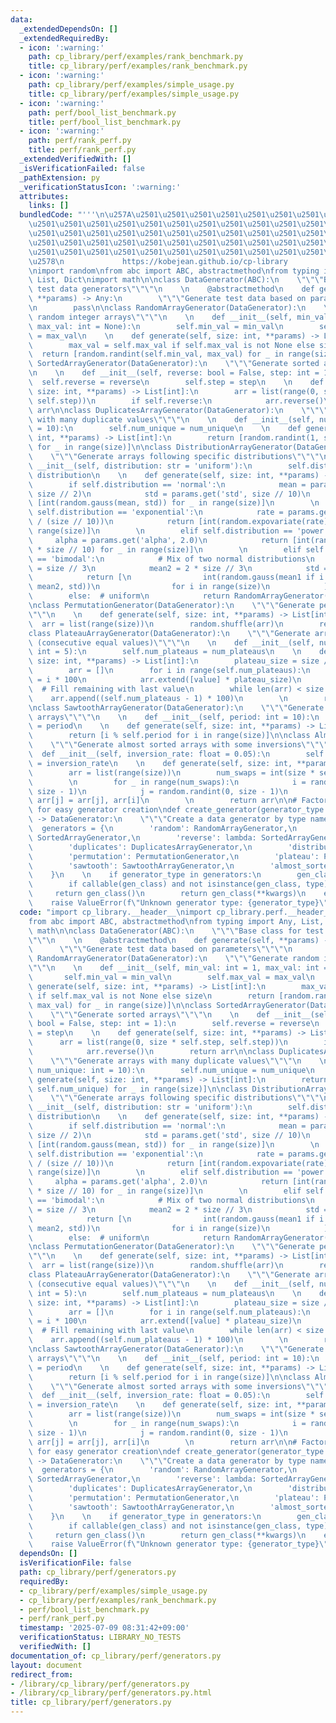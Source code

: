 ```yaml
---
data:
  _extendedDependsOn: []
  _extendedRequiredBy:
  - icon: ':warning:'
    path: cp_library/perf/examples/rank_benchmark.py
    title: cp_library/perf/examples/rank_benchmark.py
  - icon: ':warning:'
    path: cp_library/perf/examples/simple_usage.py
    title: cp_library/perf/examples/simple_usage.py
  - icon: ':warning:'
    path: perf/bool_list_benchmark.py
    title: perf/bool_list_benchmark.py
  - icon: ':warning:'
    path: perf/rank_perf.py
    title: perf/rank_perf.py
  _extendedVerifiedWith: []
  _isVerificationFailed: false
  _pathExtension: py
  _verificationStatusIcon: ':warning:'
  attributes:
    links: []
  bundledCode: "'''\n\u257A\u2501\u2501\u2501\u2501\u2501\u2501\u2501\u2501\u2501\u2501\
    \u2501\u2501\u2501\u2501\u2501\u2501\u2501\u2501\u2501\u2501\u2501\u2501\u2501\
    \u2501\u2501\u2501\u2501\u2501\u2501\u2501\u2501\u2501\u2501\u2501\u2501\u2501\
    \u2501\u2501\u2501\u2501\u2501\u2501\u2501\u2501\u2501\u2501\u2501\u2501\u2501\
    \u2501\u2501\u2501\u2501\u2501\u2501\u2501\u2501\u2501\u2501\u2501\u2501\u2501\
    \u2578\n             https://kobejean.github.io/cp-library               \n'''\n\
    \nimport random\nfrom abc import ABC, abstractmethod\nfrom typing import Any,\
    \ List, Dict\nimport math\n\nclass DataGenerator(ABC):\n    \"\"\"Base class for\
    \ test data generators\"\"\"\n    \n    @abstractmethod\n    def generate(self,\
    \ **params) -> Any:\n        \"\"\"Generate test data based on parameters\"\"\"\
    \n        pass\n\nclass RandomArrayGenerator(DataGenerator):\n    \"\"\"Generate\
    \ random integer arrays\"\"\"\n    \n    def __init__(self, min_val: int = 1,\
    \ max_val: int = None):\n        self.min_val = min_val\n        self.max_val\
    \ = max_val\n    \n    def generate(self, size: int, **params) -> List[int]:\n\
    \        max_val = self.max_val if self.max_val is not None else size\n      \
    \  return [random.randint(self.min_val, max_val) for _ in range(size)]\n\nclass\
    \ SortedArrayGenerator(DataGenerator):\n    \"\"\"Generate sorted arrays\"\"\"\
    \n    \n    def __init__(self, reverse: bool = False, step: int = 1):\n      \
    \  self.reverse = reverse\n        self.step = step\n    \n    def generate(self,\
    \ size: int, **params) -> List[int]:\n        arr = list(range(0, size * self.step,\
    \ self.step))\n        if self.reverse:\n            arr.reverse()\n        return\
    \ arr\n\nclass DuplicatesArrayGenerator(DataGenerator):\n    \"\"\"Generate arrays\
    \ with many duplicate values\"\"\"\n    \n    def __init__(self, num_unique: int\
    \ = 10):\n        self.num_unique = num_unique\n    \n    def generate(self, size:\
    \ int, **params) -> List[int]:\n        return [random.randint(1, self.num_unique)\
    \ for _ in range(size)]\n\nclass DistributionArrayGenerator(DataGenerator):\n\
    \    \"\"\"Generate arrays following specific distributions\"\"\"\n    \n    def\
    \ __init__(self, distribution: str = 'uniform'):\n        self.distribution =\
    \ distribution\n    \n    def generate(self, size: int, **params) -> List[int]:\n\
    \        if self.distribution == 'normal':\n            mean = params.get('mean',\
    \ size // 2)\n            std = params.get('std', size // 10)\n            return\
    \ [int(random.gauss(mean, std)) for _ in range(size)]\n        \n        elif\
    \ self.distribution == 'exponential':\n            rate = params.get('rate', 1.0\
    \ / (size // 10))\n            return [int(random.expovariate(rate)) for _ in\
    \ range(size)]\n        \n        elif self.distribution == 'power':\n       \
    \     alpha = params.get('alpha', 2.0)\n            return [int(random.paretovariate(alpha)\
    \ * size // 10) for _ in range(size)]\n        \n        elif self.distribution\
    \ == 'bimodal':\n            # Mix of two normal distributions\n            mean1\
    \ = size // 3\n            mean2 = 2 * size // 3\n            std = size // 20\n\
    \            return [\n                int(random.gauss(mean1 if i % 2 == 0 else\
    \ mean2, std))\n                for i in range(size)\n            ]\n        \n\
    \        else:  # uniform\n            return RandomArrayGenerator().generate(size)\n\
    \nclass PermutationGenerator(DataGenerator):\n    \"\"\"Generate permutations\"\
    \"\"\n    \n    def generate(self, size: int, **params) -> List[int]:\n      \
    \  arr = list(range(size))\n        random.shuffle(arr)\n        return arr\n\n\
    class PlateauArrayGenerator(DataGenerator):\n    \"\"\"Generate arrays with plateaus\
    \ (consecutive equal values)\"\"\"\n    \n    def __init__(self, num_plateaus:\
    \ int = 5):\n        self.num_plateaus = num_plateaus\n    \n    def generate(self,\
    \ size: int, **params) -> List[int]:\n        plateau_size = size // self.num_plateaus\n\
    \        arr = []\n        for i in range(self.num_plateaus):\n            value\
    \ = i * 100\n            arr.extend([value] * plateau_size)\n        \n      \
    \  # Fill remaining with last value\n        while len(arr) < size:\n        \
    \    arr.append((self.num_plateaus - 1) * 100)\n        \n        return arr[:size]\n\
    \nclass SawtoothArrayGenerator(DataGenerator):\n    \"\"\"Generate sawtooth pattern\
    \ arrays\"\"\"\n    \n    def __init__(self, period: int = 10):\n        self.period\
    \ = period\n    \n    def generate(self, size: int, **params) -> List[int]:\n\
    \        return [i % self.period for i in range(size)]\n\nclass AlmostSortedArrayGenerator(DataGenerator):\n\
    \    \"\"\"Generate almost sorted arrays with some inversions\"\"\"\n    \n  \
    \  def __init__(self, inversion_rate: float = 0.05):\n        self.inversion_rate\
    \ = inversion_rate\n    \n    def generate(self, size: int, **params) -> List[int]:\n\
    \        arr = list(range(size))\n        num_swaps = int(size * self.inversion_rate)\n\
    \        \n        for _ in range(num_swaps):\n            i = random.randint(0,\
    \ size - 1)\n            j = random.randint(0, size - 1)\n            arr[i],\
    \ arr[j] = arr[j], arr[i]\n        \n        return arr\n\n# Factory function\
    \ for easy generator creation\ndef create_generator(generator_type: str, **kwargs)\
    \ -> DataGenerator:\n    \"\"\"Create a data generator by type name\"\"\"\n  \
    \  generators = {\n        'random': RandomArrayGenerator,\n        'sorted':\
    \ SortedArrayGenerator,\n        'reverse': lambda: SortedArrayGenerator(reverse=True),\n\
    \        'duplicates': DuplicatesArrayGenerator,\n        'distribution': DistributionArrayGenerator,\n\
    \        'permutation': PermutationGenerator,\n        'plateau': PlateauArrayGenerator,\n\
    \        'sawtooth': SawtoothArrayGenerator,\n        'almost_sorted': AlmostSortedArrayGenerator,\n\
    \    }\n    \n    if generator_type in generators:\n        gen_class = generators[generator_type]\n\
    \        if callable(gen_class) and not isinstance(gen_class, type):\n       \
    \     return gen_class()\n        return gen_class(**kwargs)\n    else:\n    \
    \    raise ValueError(f\"Unknown generator type: {generator_type}\")\n"
  code: "import cp_library.__header__\nimport cp_library.perf.__header__\nimport random\n\
    from abc import ABC, abstractmethod\nfrom typing import Any, List, Dict\nimport\
    \ math\n\nclass DataGenerator(ABC):\n    \"\"\"Base class for test data generators\"\
    \"\"\n    \n    @abstractmethod\n    def generate(self, **params) -> Any:\n  \
    \      \"\"\"Generate test data based on parameters\"\"\"\n        pass\n\nclass\
    \ RandomArrayGenerator(DataGenerator):\n    \"\"\"Generate random integer arrays\"\
    \"\"\n    \n    def __init__(self, min_val: int = 1, max_val: int = None):\n \
    \       self.min_val = min_val\n        self.max_val = max_val\n    \n    def\
    \ generate(self, size: int, **params) -> List[int]:\n        max_val = self.max_val\
    \ if self.max_val is not None else size\n        return [random.randint(self.min_val,\
    \ max_val) for _ in range(size)]\n\nclass SortedArrayGenerator(DataGenerator):\n\
    \    \"\"\"Generate sorted arrays\"\"\"\n    \n    def __init__(self, reverse:\
    \ bool = False, step: int = 1):\n        self.reverse = reverse\n        self.step\
    \ = step\n    \n    def generate(self, size: int, **params) -> List[int]:\n  \
    \      arr = list(range(0, size * self.step, self.step))\n        if self.reverse:\n\
    \            arr.reverse()\n        return arr\n\nclass DuplicatesArrayGenerator(DataGenerator):\n\
    \    \"\"\"Generate arrays with many duplicate values\"\"\"\n    \n    def __init__(self,\
    \ num_unique: int = 10):\n        self.num_unique = num_unique\n    \n    def\
    \ generate(self, size: int, **params) -> List[int]:\n        return [random.randint(1,\
    \ self.num_unique) for _ in range(size)]\n\nclass DistributionArrayGenerator(DataGenerator):\n\
    \    \"\"\"Generate arrays following specific distributions\"\"\"\n    \n    def\
    \ __init__(self, distribution: str = 'uniform'):\n        self.distribution =\
    \ distribution\n    \n    def generate(self, size: int, **params) -> List[int]:\n\
    \        if self.distribution == 'normal':\n            mean = params.get('mean',\
    \ size // 2)\n            std = params.get('std', size // 10)\n            return\
    \ [int(random.gauss(mean, std)) for _ in range(size)]\n        \n        elif\
    \ self.distribution == 'exponential':\n            rate = params.get('rate', 1.0\
    \ / (size // 10))\n            return [int(random.expovariate(rate)) for _ in\
    \ range(size)]\n        \n        elif self.distribution == 'power':\n       \
    \     alpha = params.get('alpha', 2.0)\n            return [int(random.paretovariate(alpha)\
    \ * size // 10) for _ in range(size)]\n        \n        elif self.distribution\
    \ == 'bimodal':\n            # Mix of two normal distributions\n            mean1\
    \ = size // 3\n            mean2 = 2 * size // 3\n            std = size // 20\n\
    \            return [\n                int(random.gauss(mean1 if i % 2 == 0 else\
    \ mean2, std))\n                for i in range(size)\n            ]\n        \n\
    \        else:  # uniform\n            return RandomArrayGenerator().generate(size)\n\
    \nclass PermutationGenerator(DataGenerator):\n    \"\"\"Generate permutations\"\
    \"\"\n    \n    def generate(self, size: int, **params) -> List[int]:\n      \
    \  arr = list(range(size))\n        random.shuffle(arr)\n        return arr\n\n\
    class PlateauArrayGenerator(DataGenerator):\n    \"\"\"Generate arrays with plateaus\
    \ (consecutive equal values)\"\"\"\n    \n    def __init__(self, num_plateaus:\
    \ int = 5):\n        self.num_plateaus = num_plateaus\n    \n    def generate(self,\
    \ size: int, **params) -> List[int]:\n        plateau_size = size // self.num_plateaus\n\
    \        arr = []\n        for i in range(self.num_plateaus):\n            value\
    \ = i * 100\n            arr.extend([value] * plateau_size)\n        \n      \
    \  # Fill remaining with last value\n        while len(arr) < size:\n        \
    \    arr.append((self.num_plateaus - 1) * 100)\n        \n        return arr[:size]\n\
    \nclass SawtoothArrayGenerator(DataGenerator):\n    \"\"\"Generate sawtooth pattern\
    \ arrays\"\"\"\n    \n    def __init__(self, period: int = 10):\n        self.period\
    \ = period\n    \n    def generate(self, size: int, **params) -> List[int]:\n\
    \        return [i % self.period for i in range(size)]\n\nclass AlmostSortedArrayGenerator(DataGenerator):\n\
    \    \"\"\"Generate almost sorted arrays with some inversions\"\"\"\n    \n  \
    \  def __init__(self, inversion_rate: float = 0.05):\n        self.inversion_rate\
    \ = inversion_rate\n    \n    def generate(self, size: int, **params) -> List[int]:\n\
    \        arr = list(range(size))\n        num_swaps = int(size * self.inversion_rate)\n\
    \        \n        for _ in range(num_swaps):\n            i = random.randint(0,\
    \ size - 1)\n            j = random.randint(0, size - 1)\n            arr[i],\
    \ arr[j] = arr[j], arr[i]\n        \n        return arr\n\n# Factory function\
    \ for easy generator creation\ndef create_generator(generator_type: str, **kwargs)\
    \ -> DataGenerator:\n    \"\"\"Create a data generator by type name\"\"\"\n  \
    \  generators = {\n        'random': RandomArrayGenerator,\n        'sorted':\
    \ SortedArrayGenerator,\n        'reverse': lambda: SortedArrayGenerator(reverse=True),\n\
    \        'duplicates': DuplicatesArrayGenerator,\n        'distribution': DistributionArrayGenerator,\n\
    \        'permutation': PermutationGenerator,\n        'plateau': PlateauArrayGenerator,\n\
    \        'sawtooth': SawtoothArrayGenerator,\n        'almost_sorted': AlmostSortedArrayGenerator,\n\
    \    }\n    \n    if generator_type in generators:\n        gen_class = generators[generator_type]\n\
    \        if callable(gen_class) and not isinstance(gen_class, type):\n       \
    \     return gen_class()\n        return gen_class(**kwargs)\n    else:\n    \
    \    raise ValueError(f\"Unknown generator type: {generator_type}\")"
  dependsOn: []
  isVerificationFile: false
  path: cp_library/perf/generators.py
  requiredBy:
  - cp_library/perf/examples/simple_usage.py
  - cp_library/perf/examples/rank_benchmark.py
  - perf/bool_list_benchmark.py
  - perf/rank_perf.py
  timestamp: '2025-07-09 08:31:42+09:00'
  verificationStatus: LIBRARY_NO_TESTS
  verifiedWith: []
documentation_of: cp_library/perf/generators.py
layout: document
redirect_from:
- /library/cp_library/perf/generators.py
- /library/cp_library/perf/generators.py.html
title: cp_library/perf/generators.py
---
```

